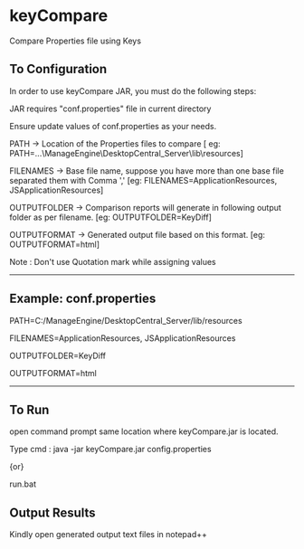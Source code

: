 # keyCompare
Compare Properties file using Keys

To Configuration 
-------------------

In order to use keyCompare JAR, you must do the following steps:

JAR requires "conf.properties" file in current directory  

Ensure update values of conf.properties as your needs.

PATH          ->  Location of the Properties files to compare  [ eg: PATH=...\ManageEngine\DesktopCentral_Server\lib\resources]

FILENAMES     ->  Base file name, suppose you have more than one base file separated them with Comma ',' [eg: FILENAMES=ApplicationResources, JSApplicationResources]

OUTPUTFOLDER  ->  Comparison reports will generate in following output folder as per filename. [eg: OUTPUTFOLDER=KeyDiff]  

OUTPUTFORMAT  ->  Generated output file based on this format. [eg: OUTPUTFORMAT=html]


Note : Don't use Quotation mark while assigning values

-----------------------------------------------------------------

Example: conf.properties 
-------------------------

PATH=C:/ManageEngine/DesktopCentral_Server/lib/resources

FILENAMES=ApplicationResources, JSApplicationResources

OUTPUTFOLDER=KeyDiff

OUTPUTFORMAT=html

---------------------------------------------------------



To  Run
----------

open command prompt same location where keyCompare.jar is located.

Type cmd :  java -jar keyCompare.jar config.properties

{or}

run.bat


Output Results 
--------------

Kindly open generated output text files in notepad++
